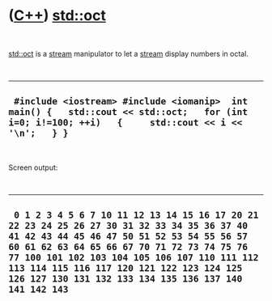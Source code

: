 



 

 

 

 

 

([C++](Cpp.htm)) [std::oct](CppOct.htm)
=======================================

 

[std::oct](CppOct.htm) is a [stream](CppStream.htm) manipulator to let a
[stream](CppStream.htm) display numbers in octal.

 

  -----------------------------------------------------------------------------------------------------------------------------------------------------
  ` #include <iostream> #include <iomanip>  int main() {   std::cout << std::oct;   for (int i=0; i!=100; ++i)   {     std::cout << i << '\n';   } }`
  -----------------------------------------------------------------------------------------------------------------------------------------------------

 

Screen output:

 

  --------------------------------------------------------------------------------------------------------------------------------------------------------------------------------------------------------------------------------------------------------------------------------------------------------------------------------------------
  ` 0 1 2 3 4 5 6 7 10 11 12 13 14 15 16 17 20 21 22 23 24 25 26 27 30 31 32 33 34 35 36 37 40 41 42 43 44 45 46 47 50 51 52 53 54 55 56 57 60 61 62 63 64 65 66 67 70 71 72 73 74 75 76 77 100 101 102 103 104 105 106 107 110 111 112 113 114 115 116 117 120 121 122 123 124 125 126 127 130 131 132 133 134 135 136 137 140 141 142 143`
  --------------------------------------------------------------------------------------------------------------------------------------------------------------------------------------------------------------------------------------------------------------------------------------------------------------------------------------------

 

 

 

 

 





 




